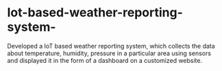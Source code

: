 # Iot-based-weather-reporting-system-
Developed a IoT based weather reporting system, which collects the data about temperature, humidity, pressure in a particular area using sensors and displayed it in the form of a dashboard on a customized website. 
